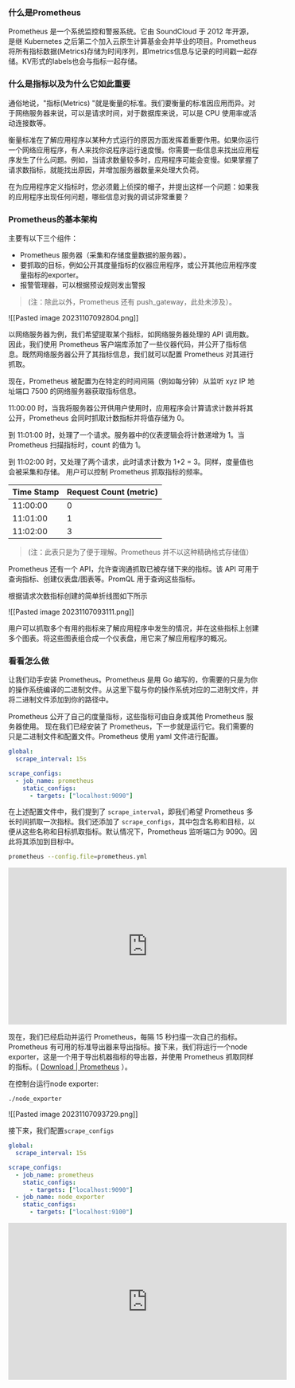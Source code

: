 
### 什么是Prometheus

Prometheus 是一个系统监控和警报系统。它由 SoundCloud 于 2012 年开源，是继 Kubernetes 之后第二个加入云原生计算基金会并毕业的项目。Prometheus 将所有指标数据(Metrics)存储为时间序列，即metrics信息与记录的时间戳一起存储。KV形式的labels也会与指标一起存储。

### 什么是指标以及为什么它如此重要

 通俗地说，"指标(Metrics) "就是衡量的标准。我们要衡量的标准因应用而异。对于网络服务器来说，可以是请求时间，对于数据库来说，可以是 CPU 使用率或活动连接数等。

衡量标准在了解应用程序以某种方式运行的原因方面发挥着重要作用。如果你运行一个网络应用程序，有人来找你说程序运行速度慢。你需要一些信息来找出应用程序发生了什么问题。例如，当请求数量较多时，应用程序可能会变慢。如果掌握了请求数指标，就能找出原因，并增加服务器数量来处理大负荷。

在为应用程序定义指标时，您必须戴上侦探的帽子，并提出这样一个问题：如果我的应用程序出现任何问题，哪些信息对我的调试非常重要？

### Prometheus的基本架构

主要有以下三个组件：

- Prometheus 服务器（采集和存储度量数据的服务器）。
- 要抓取的目标，例如公开其度量指标的仪器应用程序，或公开其他应用程序度量指标的exporter。
- 报警管理器，可以根据预设规则发出警报

> (注：除此以外，Prometheus 还有 push_gateway，此处未涉及）。

![[Pasted image 20231107092804.png]]


以网络服务器为例，我们希望提取某个指标，如网络服务器处理的 API 调用数。因此，我们使用 Prometheus 客户端库添加了一些仪器代码，并公开了指标信息。既然网络服务器公开了其指标信息，我们就可以配置 Prometheus 对其进行抓取。

现在，Prometheus 被配置为在特定的时间间隔（例如每分钟）从监听 xyz IP 地址端口 7500 的网络服务器获取指标信息。

11:00:00 时，当我将服务器公开供用户使用时，应用程序会计算请求计数并将其公开，Prometheus 会同时抓取计数指标并将值存储为 0。

到 11:01:00 时，处理了一个请求。服务器中的仪表逻辑会将计数递增为 1。当 Prometheus 扫描指标时，count 的值为 1。

到 11:02:00 时，又处理了两个请求，此时请求计数为 1+2 = 3。同样，度量值也会被采集和存储。
用户可以控制 Prometheus 抓取指标的频率。

|Time Stamp|Request Count (metric)|
|---|---|
|11:00:00|0|
|11:01:00|1|
|11:02:00|3|

> (注：此表只是为了便于理解。Prometheus 并不以这种精确格式存储值）

Prometheus 还有一个 API，允许查询通抓取已被存储下来的指标。该 API 可用于查询指标、创建仪表盘/图表等。PromQL 用于查询这些指标。

根据请求次数指标创建的简单折线图如下所示

![[Pasted image 20231107093111.png]]

用户可以抓取多个有用的指标来了解应用程序中发生的情况，并在这些指标上创建多个图表。将这些图表组合成一个仪表盘，用它来了解应用程序的概况。

### 看看怎么做

让我们动手安装 Prometheus。Prometheus 是用 Go 编写的，你需要的只是为你的操作系统编译的二进制文件。从这里下载与你的操作系统对应的二进制文件，并将二进制文件添加到你的路径中。

Prometheus 公开了自己的度量指标，这些指标可由自身或其他 Prometheus 服务器使用。
现在我们已经安装了 Prometheus，下一步就是运行它。我们需要的只是二进制文件和配置文件。Prometheus 使用 yaml 文件进行配置。

```yaml
global:
  scrape_interval: 15s

scrape_configs:
  - job_name: prometheus
    static_configs:
      - targets: ["localhost:9090"]
```

在上述配置文件中，我们提到了 `scrape_interval`，即我们希望 Prometheus 多长时间抓取一次指标。我们还添加了 `scrape_configs`，其中包含名称和目标，以便从这些名称和目标抓取指标。默认情况下，Prometheus 监听端口为 9090。因此将其添加到目标中。

```bash
prometheus --config.file=prometheus.yml
```


<iframe width="560" height="315" src="https://www.youtube.com/embed/ioa0eISf1Q0" title="prometheus intro" frameborder="0" allow="accelerometer; autoplay; clipboard-write; encrypted-media; gyroscope; picture-in-picture; web-share" allowfullscreen></iframe>



现在，我们已经启动并运行 Prometheus，每隔 15 秒扫描一次自己的指标。Prometheus 有可用的标准导出器来导出指标。接下来，我们将运行一个node exporter，这是一个用于导出机器指标的导出器，并使用 Prometheus 抓取同样的指标。( [Download | Prometheus](https://prometheus.io/download/#node_exporter) ）。

在控制台运行node exporter:

```bash
./node_exporter
```

![[Pasted image 20231107093729.png]]

接下来，我们配置`scrape_configs`

```yaml
global:
  scrape_interval: 15s

scrape_configs:
  - job_name: prometheus
    static_configs:
      - targets: ["localhost:9090"]
  - job_name: node_exporter
    static_configs:
      - targets: ["localhost:9100"]
```


<iframe width="560" height="315" src="https://www.youtube.com/embed/hM5bp53C7Y8" title="node exporter demo" frameborder="0" allow="accelerometer; autoplay; clipboard-write; encrypted-media; gyroscope; picture-in-picture; web-share" allowfullscreen></iframe>

